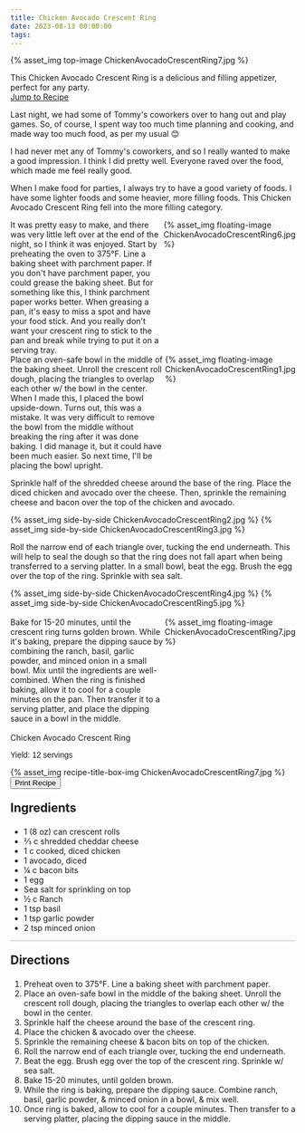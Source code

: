 ```yaml
---
title: Chicken Avocado Crescent Ring
date: 2023-08-13 00:00:00
tags:
---
```


{% asset_img top-image ChickenAvocadoCrescentRing7.jpg %}
<div class="post-body">
This Chicken Avocado Crescent Ring is a delicious and filling appetizer, perfect for any party. 

<br>
<!--more-->

<a class="jump-to-recipe-btn" href="#recipejump"> 
    Jump to Recipe
</a>

Last night, we had some of Tommy's coworkers over to hang out and play games. So, of course, I spent way too much time planning and cooking, and made way too much food, as per my usual 😊 

I had never met any of Tommy's coworkers, and so I really wanted to make a good impression. I think I did pretty well. Everyone raved over the food, which made me feel really good. 

When I make food for parties, I always try to have a good variety of foods. I have some lighter foods and some heavier, more filling foods. This Chicken Avocado Crescent Ring fell into the more filling category. 

<div style="display:flex;">
It was pretty easy to make, and there was very little left over at the end of the night, so I think it was enjoyed. Start by preheating the oven to 375°F. Line a baking sheet with parchment paper. If you don't have parchment paper, you could grease the baking sheet. But for something like this, I think parchment paper works better. When greasing a pan, it's easy to miss a spot and have your food stick. And you really don't want your crescent ring to stick to the pan and break while trying to put it on a serving tray. 
<div>
    {% asset_img floating-image ChickenAvocadoCrescentRing6.jpg %}
</div>
</div>

<div style="display:flex;">
Place an oven-safe bowl in the middle of the baking sheet. Unroll the crescent roll dough, placing the triangles to overlap each other w/ the bowl in the center. When I made this, I placed the bowl upside-down. Turns out, this was a mistake. It was very difficult to remove the bowl from the middle without breaking the ring after it was done baking. I did manage it, but it could have been much easier. So next time, I'll be placing the bowl upright. 
<div>
    {% asset_img floating-image ChickenAvocadoCrescentRing1.jpg %}
</div>
</div>

Sprinkle half of the shredded cheese around the base of the ring. Place the diced chicken and avocado over the cheese. Then, sprinkle the remaining cheese and bacon over the top of the chicken and avocado. 

<div style="display:flex;">
    {% asset_img side-by-side ChickenAvocadoCrescentRing2.jpg %}
    {% asset_img side-by-side ChickenAvocadoCrescentRing3.jpg %}
</div>

Roll the narrow end of each triangle over, tucking the end underneath. This will help to seal the dough so that the ring does not fall apart when being transferred to a serving platter. 
In a small bowl, beat the egg. Brush the egg over the top of the ring. Sprinkle with sea salt.
<div style="display:flex;">
    {% asset_img side-by-side ChickenAvocadoCrescentRing4.jpg %}
    {% asset_img side-by-side ChickenAvocadoCrescentRing5.jpg %}
</div>

<br>
<div style="display:flex;">
Bake for 15-20 minutes, until the crescent ring turns golden brown. 
While it's baking, prepare the dipping sauce by combining the ranch, basil, garlic powder, and minced onion in a small bowl. Mix until the ingredients are well-combined. 
When the ring is finished baking, allow it to cool for a couple minutes on the pan. Then transfer it to a serving platter, and place the dipping sauce in a bowl in the middle. 
<div>
    {% asset_img floating-image ChickenAvocadoCrescentRing7.jpg %}
</div>
</div>

<br>
</div>

<div id="recipejump"></div>
<div id="recipe">
    <div class="recipe-box">
        <div class="recipe-title-box">
            <div>
                <div class="recipe-title-box-title">
                    <div class="recipe-title-box-header">Chicken Avocado Crescent Ring</div>
                </div>
                <p class="recipe-title-box-title" style="font-family: Arial;">Yield: 12 servings</p>
            </div>
            {% asset_img recipe-title-box-img ChickenAvocadoCrescentRing7.jpg %}
            <button class="print-recipe"
                    type="button"
                    onclick="printDIV('recipe')" >
                Print Recipe
            </button>
        </div>
        <p style="font-size:150%;"><b>Ingredients</b></p>
        <ul class="post-body">
                <li>1 (8 oz) can crescent rolls</li>
                <li>⅔ c shredded cheddar cheese</li>
                <li>1 c cooked, diced chicken</li>
                <li>1 avocado, diced</li>
                <li>¼ c bacon bits</li>
                <li>1 egg</li>
                <li>Sea salt for sprinkling on top</li>
                <li>½ c Ranch</li>
                <li>1 tsp basil</li>
                <li>1 tsp garlic powder</li>
                <li>2 tsp minced onion</li>
        </ul>
        <hr style="height:1px;background-color:rgb(189, 189, 189) ">
        <p style="font-size:150%;"><b>Directions</b></p>
        <ol class="post-body">
            <li>Preheat oven to 375°F. Line a baking sheet with parchment paper.</li>
            <li>Place an oven-safe bowl in the middle of the baking sheet. Unroll the crescent roll dough, placing the triangles to overlap each other w/ the bowl in the center.</li>
            <li>Sprinkle half the cheese around the base of the crescent ring.</li>
            <li>Place the chicken & avocado over the cheese.</li>
            <li>Sprinkle the remaining cheese & bacon bits on top of the chicken.</li>
            <li>Roll the narrow end of each triangle over, tucking the end underneath.</li>
            <li>Beat the egg. Brush egg over the top of the crescent ring. Sprinkle w/ sea salt.</li>
            <li>Bake 15-20 minutes, until golden brown.</li>
            <li>While the ring is baking, prepare the dipping sauce. Combine ranch, basil, garlic powder, & minced onion in a bowl, & mix well.</li>
            <li>Once ring is baked, allow to cool for a couple minutes. Then transfer to a serving platter, placing the dipping sauce in the middle.</li>
        </ol> 
    </div>
</div>

<br>
